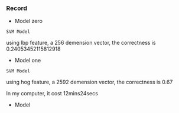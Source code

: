 
### Record

- Model zero

`SVM Model`

using lbp feature, a 256 demension vector, the correctness is 0.24053452115812918

- Model one

`SVM Model`

using hog feature, a 2592 demension vector, the correctness is 0.67

In my computer, it cost 12mins24secs

- Model 